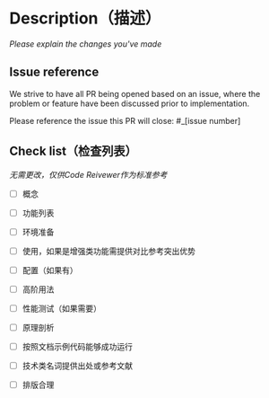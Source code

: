 # Description（描述）

_Please explain the changes you've made_

## Issue reference

We strive to have all PR being opened based on an issue, where the problem or feature have been discussed prior to implementation.

Please reference the issue this PR will close: #_[issue number]



## Check list（检查列表）

_无需更改，仅供Code Reivewer作为标准参考_

- [ ] 概念

- [ ] 功能列表

- [ ] 环境准备

- [ ] 使用，如果是增强类功能需提供对比参考突出优势

- [ ] 配置（如果有）

- [ ] 高阶用法

- [ ] 性能测试（如果需要）

- [ ] 原理剖析

- [ ] 按照文档示例代码能够成功运行

- [ ] 技术类名词提供出处或参考文献

- [ ] 排版合理
